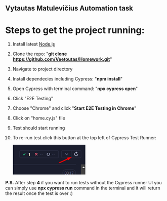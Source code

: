 ## Vytautas Matulevičius Automation task

# Steps to get the project running:
1. Install latest [Node.js ](https://nodejs.org/)
2. Clone the repo: "**git clone https://github.com/Veetoutas/Homework.git**"
3. Navigate to project directory
4. Install dependecies including Cypress: "**npm install**"
6. Open Cypress with terminal command: "**npx cypress open**"
7. Click "E2E Testing"
8. Choose "Chrome" and click "**Start E2E Testing in Chrome**"
9. Click on "home.cy.js" file
10. Test should start running
11. To re-run test click this button at the top left of Cypress Test Runner:

    ![alt text](image.png)

**P.S.** After step **4**  if you want to run tests without the Cypress runner UI you can simply use 
**npx cypress run** command in the terminal and it will return the result once the test is over :)
